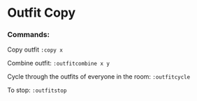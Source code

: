 # Outfit Copy

### Commands: 

Copy outfit
`:copy x`

Combine outfit: 
`:outfitcombine x y`

Cycle through the outfits of everyone in the room:
`:outfitcycle`

To stop:
`:outfitstop`
